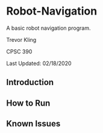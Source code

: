 # Robot-Navigation

A basic robot navigation program.

Trevor Kling

CPSC 390

Last Updated: 02/18/2020

## Introduction

## How to Run

## Known Issues
